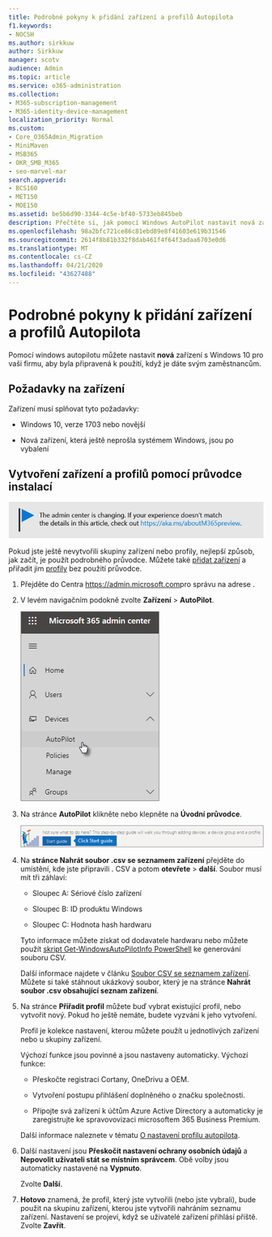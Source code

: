 ```yaml
---
title: Podrobné pokyny k přidání zařízení a profilů Autopilota
f1.keywords:
- NOCSH
ms.author: sirkkuw
author: Sirkkuw
manager: scotv
audience: Admin
ms.topic: article
ms.service: o365-administration
ms.collection:
- M365-subscription-management
- M365-identity-device-management
localization_priority: Normal
ms.custom:
- Core_O365Admin_Migration
- MiniMaven
- MSB365
- OKR_SMB_M365
- seo-marvel-mar
search.appverid:
- BCS160
- MET150
- MOE150
ms.assetid: be5b6d90-3344-4c5e-bf40-5733eb845beb
description: Přečtěte si, jak pomocí Windows AutoPilot nastavit nová zařízení s Windows 10 pro vaši firmu, aby byla připravená pro zaměstnance.
ms.openlocfilehash: 98a2bfc721ce86c81ebd89e8f41603e619b31546
ms.sourcegitcommit: 2614f8b81b332f8dab461f4f64f3adaa6703e0d6
ms.translationtype: MT
ms.contentlocale: cs-CZ
ms.lasthandoff: 04/21/2020
ms.locfileid: "43627488"
---
```

# <a name="use-the-step-by-step-guide-to-add-autopilot-devices-and-profile"></a>Podrobné pokyny k přidání zařízení a profilů Autopilota

Pomocí windows autopilotu můžete nastavit **nová** zařízení s Windows 10 pro vaši firmu, aby byla připravená k použití, když je dáte svým zaměstnancům.
  
## <a name="device-requirements"></a>Požadavky na zařízení

Zařízení musí splňovat tyto požadavky:
  
- Windows 10, verze 1703 nebo novější
    
- Nová zařízení, která ještě neprošla systémem Windows, jsou po vybalení
    
## <a name="use-the-setup-guide-to-create-devices-and-profiles"></a>Vytvoření zařízení a profilů pomocí průvodce instalací

[![Popis s informacemi o tom, jak se mění centrum pro správu. Další podrobnosti najdete na aka.ms/aboutM365preview.](../media/m365admincenterchanging.png)](https://docs.microsoft.com/office365/admin/microsoft-365-admin-center-preview)

Pokud jste ještě nevytvořili skupiny zařízení nebo profily, nejlepší způsob, jak začít, je použít podrobného průvodce. Můžete také [přidat zařízení](create-and-edit-autopilot-devices.md) a přiřadit jim [profily](create-and-edit-autopilot-profiles.md) bez použití průvodce. 
  
1. Přejděte do Centra <a href="https://go.microsoft.com/fwlink/p/?linkid=837890" target="_blank">https://admin.microsoft.com</a>pro správu na adrese .

2. V levém navigačním podokně zvolte **Zařízení** \> **AutoPilot**.

    ![V Centru pro správu zvolte zařízení a pak AutoPilot.](../media/AutoPilot.png)
  
2. Na stránce **AutoPilot** klikněte nebo klepněte na **Úvodní průvodce**.
    
    ![Click Start guide for step-by-step instructions for Autopilot.](../media/31662655-d1e6-437d-87ea-c0dec5da56f7.png)
  
3. Na **stránce Nahrát soubor .csv se seznamem zařízení** přejděte do umístění, kde jste připravili . CSV a potom **otevřete** \> **další**. Soubor musí mít tři záhlaví:
    
    - Sloupec A: Sériové číslo zařízení
    
    - Sloupec B: ID produktu Windows
    
    - Sloupec C: Hodnota hash hardwaru
    
    Tyto informace můžete získat od dodavatele hardwaru nebo můžete použít [skript Get-WindowsAutoPilotInfo PowerShell](https://www.powershellgallery.com/packages/Get-WindowsAutoPilotInfo) ke generování souboru CSV. 
    
    Další informace najdete v článku [Soubor CSV se seznamem zařízení](https://support.office.com/article/932e3676-2491-49f0-9177-d893d2f5276e). Můžete si také stáhnout ukázkový soubor, který je na stránce **Nahrát soubor .csv obsahující seznam zařízení**. 
    
4. Na stránce **Přiřadit profil** můžete buď vybrat existující profil, nebo vytvořit nový. Pokud ho ještě nemáte, budete vyzváni k jeho vytvoření. 
    
    Profil je kolekce nastavení, kterou můžete použít u jednotlivých zařízení nebo u skupiny zařízení.
    
    Výchozí funkce jsou povinné a jsou nastaveny automaticky. Výchozí funkce:
    
    - Přeskočte registraci Cortany, OneDrivu a OEM.
    
    - Vytvoření postupu přihlášení doplněného o značku společnosti.
    
    - Připojte svá zařízení k účtům Azure Active Directory a automaticky je zaregistrujte ke spravovovizaci microsoftem 365 Business Premium.
    
    Další informace naleznete v tématu [O nastavení profilu autopilota](autopilot-profile-settings.md). 
    
5. Další nastavení jsou **Přeskočit nastavení ochrany osobních údajů** a **Nepovolit uživateli stát se místním správcem**. Obě volby jsou automaticky nastavené na **Vypnuto**. 
    
    Zvolte **Další**.
    
6. **Hotovo** znamená, že profil, který jste vytvořili (nebo jste vybrali), bude použit na skupinu zařízení, kterou jste vytvořili nahráním seznamu zařízení. Nastavení se projeví, když se uživatelé zařízení přihlásí příště. Zvolte **Zavřít**.
    
